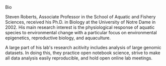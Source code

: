 Bio

Steven Roberts, Associate Professor in the School of Aquatic and Fishery Sciences, received his Ph.D. in Biology at the University of Notre Dame in 2002. His main research interest is the physiological response of aquatic species to environmental change with a particular focus on environmental epigenetics, reproductive biology, and aquaculture. 

A large part of his lab's research acitivity includes analysis of large genomic datasets. In doing this, they practice open notebook science, strive to make all data analysis easily reproducible, and hold open online lab meetings. 
